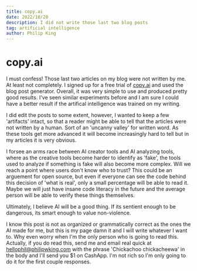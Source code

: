 ```yaml
---
title: copy.ai
date: 2022/10/20
description: I did not write those last two blog posts
tag: artificial intelligence
author: Philip King
---
```


# copy.ai

I must confess! Those last two articles on my blog were not written by me. At least not completely.
I signed up for a free trial of [copy.ai](https://www.copy.ai/) and used the blog post generator.
Overall, it was very simple to use and produced pretty good results. I've seen similar experiments before and I am sure I could
have a better result if the artifical intelligence was trained on my writing. 

I did edit the posts to some extent, however, I wanted to keep a few 'artifacts' intact, so that a reader might be able to tell that the articles were
not written by a human. Sort of an 'uncanny valley' for written word. As these tools get more advanced it will become increasingly hard to tell but in my articles 
it is very obvious. 

I forsee an arms race between AI creator tools and AI analyzing tools, where as the creative tools become harder to identify as 'fake', the tools used to analyze
if something is fake will also become more complex. Will we reach a point where users don't know who to trust? This could be an arguement for open source, but even if
everyone can see the code behind this decision of 'what is real', only a small percentage will be able to read it. Maybe we will just have insane code literacy in the
future and the average person will be able to verify these things themselves. 

Ultimately, I believe AI will be a good thing. If its sentient enough to be dangerous, its smart enough to value non-violence. 

I know this post is not as organized or grammatically correct as the ones the AI made for me, but this is my page damn it and I will write whatever I want to. 
Why even worry when I'm the only person who is going to read this. Actually, if you do read this, send me and email real quick at hellophil@philipwking.com with 
the phrase 'Chickachoo chickacheewa' in the body and I'll send
you $1 on CashApp. I'm not rich so I'm only going to do it for the first couple responses.
